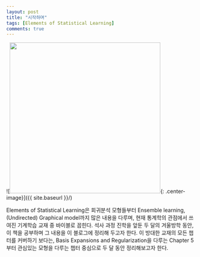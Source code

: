 ```yaml
---
layout: post
title: "시작하며"
tags: [Elements of Statistical Learning]
comments: true
---
```


![<img src="{{ site.baseurl }}/images/ESL.png" style="width: 400px;"/>{: .center-image}]({{ site.baseurl }}/)

Elements of Statistical Learning은 회귀분석 모형들부터 Ensemble learning, (Undirected) Graphical model까지 많은 내용을 다루며, 현재 통계학의 관점에서 쓰여진 기계학습 교재 중 바이블로 꼽힌다. 석사 과정 진학을 앞둔 두 달의 겨울방학 동안, 이 책을 공부하며 그 내용을 이 블로그에 정리해 두고자 한다. 이 방대한 교재의 모든 챕터를 커버하기 보다는, Basis Expansions and Regularization을 다루는 Chapter 5부터 관심있는 모형을 다루는 챕터 중심으로 두 달 동안 정리해보고자 한다.

